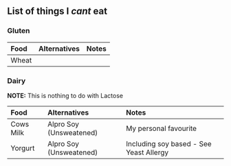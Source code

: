 ## List of things I *cant* eat ##

### Gluten ###

| Food                 | Alternatives              | Notes                                           |
| :------------------- |:--------------------------| :-----------------------------------------------|
| Wheat                |                     |                             |

### Dairy ###
**NOTE:** This is nothing to do with Lactose

| Food                 | Alternatives              | Notes                                           |
| :------------------- |:--------------------------| :-----------------------------------------------|
| Cows Milk            | Alpro Soy (Unsweatened)   |   My personal favourite                         |
| Yorgurt              | Alpro Soy (Unsweatened)   |   Including soy based - See Yeast Allergy       |
